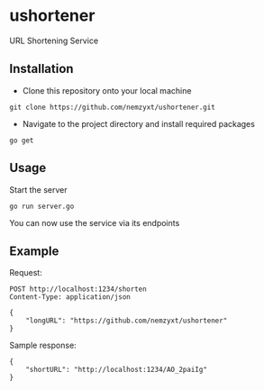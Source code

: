 # ushortener

URL Shortening Service

## Installation

- Clone this repository onto your local machine

```
git clone https://github.com/nemzyxt/ushortener.git
```

- Navigate to the project directory and install required packages

```
go get
```

## Usage

Start the server

```
go run server.go
```

You can now use the service via its endpoints

## Example

Request:

```
POST http://localhost:1234/shorten
Content-Type: application/json

{
    "longURL": "https://github.com/nemzyxt/ushortener"
}
```

Sample response:

```
{
    "shortURL": "http://localhost:1234/AO_2paiIg"
}
```

